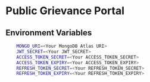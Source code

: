 # Public Grievance Portal

## Environment Variables

```bash
    MONGO_URI=<Your MongoDB Atlas URI>
    JWT_SECRET=<Your JWT_SECRET>
    ACCESS_TOKEN_SECRET=<Your ACCESS_TOKEN_SECRET>
    ACCESS_TOKEN_EXPIRY=<Your ACCESS_TOKEN_EXPIRY>
    REFRESH_TOKEN_SECRET=<Your REFRESH_TOKEN_SECRET>
    REFRESH_TOKEN_EXPIRY=<Your REFRESH_TOKEN_EXPIRY>
```
